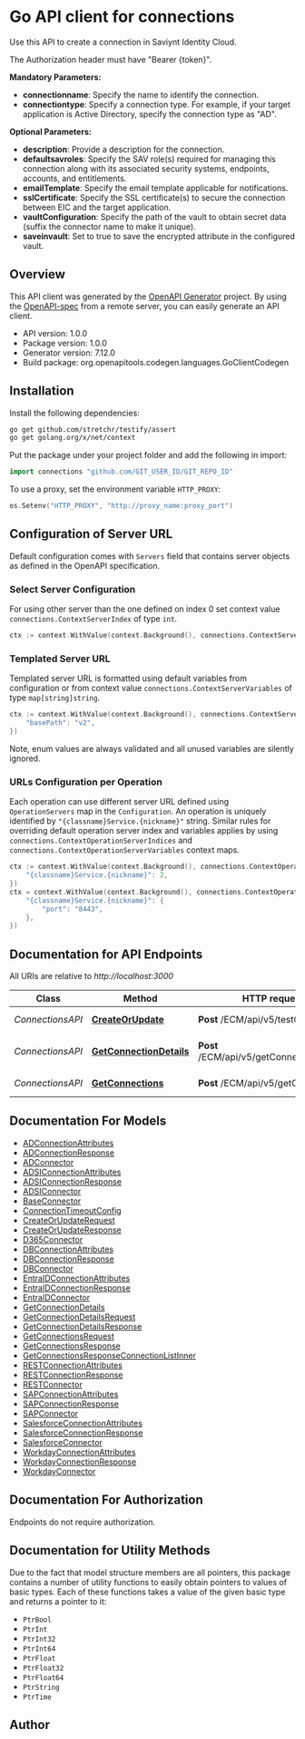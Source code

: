# Go API client for connections

Use this API to create a connection in Saviynt Identity Cloud.

The Authorization header must have \"Bearer {token}\".

**Mandatory Parameters:**
- **connectionname**: Specify the name to identify the connection.
- **connectiontype**: Specify a connection type. For example, if your target application is Active Directory, specify the connection type as \"AD\".

**Optional Parameters:**
- **description**: Provide a description for the connection.
- **defaultsavroles**: Specify the SAV role(s) required for managing this connection along with its associated security systems, endpoints, accounts, and entitlements.
- **emailTemplate**: Specify the email template applicable for notifications.
- **sslCertificate**: Specify the SSL certificate(s) to secure the connection between EIC and the target application.
- **vaultConfiguration**: Specify the path of the vault to obtain secret data (suffix the connector name to make it unique).
- **saveinvault**: Set to true to save the encrypted attribute in the configured vault.

## Overview
This API client was generated by the [OpenAPI Generator](https://openapi-generator.tech) project.  By using the [OpenAPI-spec](https://www.openapis.org/) from a remote server, you can easily generate an API client.

- API version: 1.0.0
- Package version: 1.0.0
- Generator version: 7.12.0
- Build package: org.openapitools.codegen.languages.GoClientCodegen

## Installation

Install the following dependencies:

```sh
go get github.com/stretchr/testify/assert
go get golang.org/x/net/context
```

Put the package under your project folder and add the following in import:

```go
import connections "github.com/GIT_USER_ID/GIT_REPO_ID"
```

To use a proxy, set the environment variable `HTTP_PROXY`:

```go
os.Setenv("HTTP_PROXY", "http://proxy_name:proxy_port")
```

## Configuration of Server URL

Default configuration comes with `Servers` field that contains server objects as defined in the OpenAPI specification.

### Select Server Configuration

For using other server than the one defined on index 0 set context value `connections.ContextServerIndex` of type `int`.

```go
ctx := context.WithValue(context.Background(), connections.ContextServerIndex, 1)
```

### Templated Server URL

Templated server URL is formatted using default variables from configuration or from context value `connections.ContextServerVariables` of type `map[string]string`.

```go
ctx := context.WithValue(context.Background(), connections.ContextServerVariables, map[string]string{
	"basePath": "v2",
})
```

Note, enum values are always validated and all unused variables are silently ignored.

### URLs Configuration per Operation

Each operation can use different server URL defined using `OperationServers` map in the `Configuration`.
An operation is uniquely identified by `"{classname}Service.{nickname}"` string.
Similar rules for overriding default operation server index and variables applies by using `connections.ContextOperationServerIndices` and `connections.ContextOperationServerVariables` context maps.

```go
ctx := context.WithValue(context.Background(), connections.ContextOperationServerIndices, map[string]int{
	"{classname}Service.{nickname}": 2,
})
ctx = context.WithValue(context.Background(), connections.ContextOperationServerVariables, map[string]map[string]string{
	"{classname}Service.{nickname}": {
		"port": "8443",
	},
})
```

## Documentation for API Endpoints

All URIs are relative to *http://localhost:3000*

Class | Method | HTTP request | Description
------------ | ------------- | ------------- | -------------
*ConnectionsAPI* | [**CreateOrUpdate**](docs/ConnectionsAPI.md#createorupdate) | **Post** /ECM/api/v5/testConnection | Create a connection
*ConnectionsAPI* | [**GetConnectionDetails**](docs/ConnectionsAPI.md#getconnectiondetails) | **Post** /ECM/api/v5/getConnectionDetails | Get connection details
*ConnectionsAPI* | [**GetConnections**](docs/ConnectionsAPI.md#getconnections) | **Post** /ECM/api/v5/getConnections | Get list of connections


## Documentation For Models

 - [ADConnectionAttributes](docs/ADConnectionAttributes.md)
 - [ADConnectionResponse](docs/ADConnectionResponse.md)
 - [ADConnector](docs/ADConnector.md)
 - [ADSIConnectionAttributes](docs/ADSIConnectionAttributes.md)
 - [ADSIConnectionResponse](docs/ADSIConnectionResponse.md)
 - [ADSIConnector](docs/ADSIConnector.md)
 - [BaseConnector](docs/BaseConnector.md)
 - [ConnectionTimeoutConfig](docs/ConnectionTimeoutConfig.md)
 - [CreateOrUpdateRequest](docs/CreateOrUpdateRequest.md)
 - [CreateOrUpdateResponse](docs/CreateOrUpdateResponse.md)
 - [D365Connector](docs/D365Connector.md)
 - [DBConnectionAttributes](docs/DBConnectionAttributes.md)
 - [DBConnectionResponse](docs/DBConnectionResponse.md)
 - [DBConnector](docs/DBConnector.md)
 - [EntraIDConnectionAttributes](docs/EntraIDConnectionAttributes.md)
 - [EntraIDConnectionResponse](docs/EntraIDConnectionResponse.md)
 - [EntraIDConnector](docs/EntraIDConnector.md)
 - [GetConnectionDetails](docs/GetConnectionDetails.md)
 - [GetConnectionDetailsRequest](docs/GetConnectionDetailsRequest.md)
 - [GetConnectionDetailsResponse](docs/GetConnectionDetailsResponse.md)
 - [GetConnectionsRequest](docs/GetConnectionsRequest.md)
 - [GetConnectionsResponse](docs/GetConnectionsResponse.md)
 - [GetConnectionsResponseConnectionListInner](docs/GetConnectionsResponseConnectionListInner.md)
 - [RESTConnectionAttributes](docs/RESTConnectionAttributes.md)
 - [RESTConnectionResponse](docs/RESTConnectionResponse.md)
 - [RESTConnector](docs/RESTConnector.md)
 - [SAPConnectionAttributes](docs/SAPConnectionAttributes.md)
 - [SAPConnectionResponse](docs/SAPConnectionResponse.md)
 - [SAPConnector](docs/SAPConnector.md)
 - [SalesforceConnectionAttributes](docs/SalesforceConnectionAttributes.md)
 - [SalesforceConnectionResponse](docs/SalesforceConnectionResponse.md)
 - [SalesforceConnector](docs/SalesforceConnector.md)
 - [WorkdayConnectionAttributes](docs/WorkdayConnectionAttributes.md)
 - [WorkdayConnectionResponse](docs/WorkdayConnectionResponse.md)
 - [WorkdayConnector](docs/WorkdayConnector.md)


## Documentation For Authorization

Endpoints do not require authorization.


## Documentation for Utility Methods

Due to the fact that model structure members are all pointers, this package contains
a number of utility functions to easily obtain pointers to values of basic types.
Each of these functions takes a value of the given basic type and returns a pointer to it:

* `PtrBool`
* `PtrInt`
* `PtrInt32`
* `PtrInt64`
* `PtrFloat`
* `PtrFloat32`
* `PtrFloat64`
* `PtrString`
* `PtrTime`

## Author



